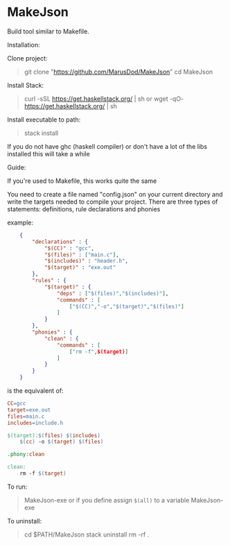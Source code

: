 # MakeJson

Build tool similar to Makefile.

Installation:

Clone project:
>    git clone "https://github.com/MarusDod/MakeJson"
>    cd MakeJson

Install Stack:
>    curl -sSL https://get.haskellstack.org/ | sh
or
>    wget -qO- https://get.haskellstack.org/ | sh

Install executable to path:
>    stack install

If you do not have ghc (haskell compiler) or don't have a lot of the  libs installed this will take a while


Guide:

If you're used to Makefile, this works quite the same

You need to create a file named "config.json" on your current directory and write the targets needed to compile your project.
There are three types of statements: definitions, rule declarations and phonies

example:

```Json
    {
        "declarations" : {
            "$(CC)" : "gcc",
            "$(files)" : ["main.c"],
            "$(includes)" : "header.h",
            "$(target)" : "exe.out"
        },
        "rules" : {
            "$(target)" : {
                "deps" : ["$(files)","$(includes)"],
                "commands" : [
                    ["$(CC)","-o","$(target)","$(files)"]
                ]
            }
        },
        "phonies" : {
            "clean" : {
                "commands" : [
                    ["rm -f",$(target)]
                ]
            }
        }
    }
```

is the equivalent of:

```Makefile
CC=gcc
target=exe.out
files=main.c
includes=include.h

$(target):$(files) $(includes)
    $(cc) -o $(target) $(files)

.phony:clean

clean:
    rm -f $(target)
```

To run:
>    MakeJson-exe <target>
or if you define assign `$(all)` to a variable
>    MakeJson-exe


To uninstall:
>    cd $PATH/MakeJson
>    stack uninstall
>    rm -rf .
